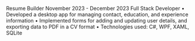 Resume Builder November 2023 - December 2023
Full Stack Developer
• Developed a desktop app for managing contact, education, and experience information
• Implemented forms for adding and updating user details, and exporting data to PDF in a CV format
• Technologies used: C#, WPF, XAML, SQLite

